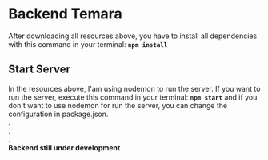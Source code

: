 # Backend Temara

After downloading all resources above, you have to install all dependencies with this command in your terminal: **`npm install`**

## Start Server

In the resources above, I'am using nodemon to run the server. If you want to run the server, execute this command in your terminal: **`npm start`**
and if you don't want to use nodemon for run the server, you can change the configuration in package.json.  
.  
.  
.  
**Backend still under development**
